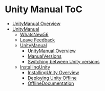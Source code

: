 Unity Manual ToC
================
 - [UnityManual Overview](UnityManual.md)
 - [UnityManual]()
	 - [WhatsNew56](WhatsNew56.md)
	 - [Leave Feedback](LeaveFeedback.md)
	 - [UnityManual]()
		 - [UnityManual Overview](UnityManual_1.md)
		 - [ManualVersions](ManualVersions.md)
		 - [Switching between Unity versions](SwitchingDocumentationVersions.md)
	 - [InstallingUnity]()
		 - [InstallingUnity Overview](InstallingUnity.md)
		 - [Deploying Unity Offline](DeployingUnityOffline.md)
		 - [OfflineDocumentation](OfflineDocumentation.md)

